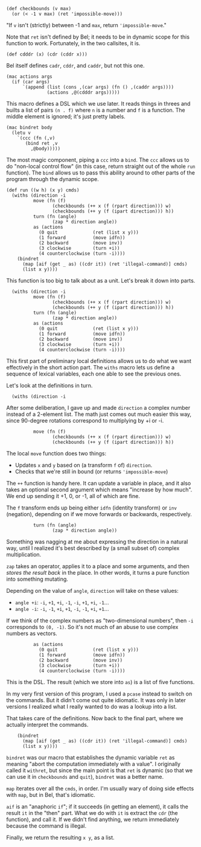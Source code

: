 ```
(def checkbounds (v max)
  (or (< -1 v max) (ret 'impossible-move)))
```

"If `v` isn't (strictly) between -1 and `max`, return `'impossible-move`."

Note that `ret` isn't defined by Bel; it needs to be in dynamic scope for this
function to work. Fortunately, in the two callsites, it is.

```
(def cdddr (x) (cdr (cddr x)))
```

Bel itself defines `cadr`, `cddr`, and `caddr`, but not this one.

```
(mac actions args
  (if (car args)
      `(append (list (cons ,(car args) (fn () ,(caddr args))))
               (actions ,@(cdddr args)))))
```

This macro defines a DSL which we use later. It reads things in threes and
builts a list of pairs `(n . f)` where `n` is a number and `f` is a function.
The middle element is ignored; it's just pretty labels.

```
(mac bindret body
  (letu v
    `(ccc (fn (,v)
       (bind ret ,v
         ,@body)))))
```

The most magic component, piping a `ccc` into a `bind`. The `ccc` allows us to
do "non-local control flow" (in this case, return straight out of the whole
`run` function). The `bind` allows us to pass this ability around to other
parts of the program through the dynamic scope.

```
(def run ((w h) (x y) cmds)
  (withs (direction -i
          move (fn (f)
                 (checkbounds (++ x (f (rpart direction))) w)
                 (checkbounds (++ y (f (ipart direction))) h))
          turn (fn (angle)
                 (zap * direction angle))
          as (actions
            (0 quit             (ret (list x y)))
            (1 forward          (move idfn))
            (2 backward         (move inv))
            (3 clockwise        (turn +i))
            (4 counterclockwise (turn -i))))
    (bindret
      (map [aif (get _ as) ((cdr it)) (ret 'illegal-command)] cmds)
      (list x y))))
```

This function is too big to talk about as a unit. Let's break it down into parts.

```
  (withs (direction -i
          move (fn (f)
                 (checkbounds (++ x (f (rpart direction))) w)
                 (checkbounds (++ y (f (ipart direction))) h))
          turn (fn (angle)
                 (zap * direction angle))
          as (actions
            (0 quit             (ret (list x y)))
            (1 forward          (move idfn))
            (2 backward         (move inv))
            (3 clockwise        (turn +i))
            (4 counterclockwise (turn -i))))
```

This first part of preliminary local definitions allows us to do what we want
effectively in the short action part. The `withs` macro lets us define a
sequence of lexical variables, each one able to see the previous ones.

Let's look at the definitions in turn.

```
  (withs (direction -i
```

After some deliberation, I gave up and made `direction` a complex number
instead of a 2-element list. The math just comes out much easier this way,
since 90-degree rotations correspond to multiplying by +i or -i.

```
          move (fn (f)
                 (checkbounds (++ x (f (rpart direction))) w)
                 (checkbounds (++ y (f (ipart direction))) h))
```

The local `move` function does two things:

* Updates `x` and `y` based on (a transform `f` of) `direction`.
* Checks that we're still in bound (or returns `'impossible-move`)

The `++` function is handy here. It can update a variable in place, and it also
takes an optional second argument which means "increase by how much". We end up
sending it +1, 0, or -1, all of which are fine.

The `f` transform ends up being either `idfn` (identity transform) or `inv`
(negation), depending on if we move forwards or backwards, respectively.

```
          turn (fn (angle)
                 (zap * direction angle))
```

Something was nagging at me about expressing the direction in a natural way,
until I realized it's best described by (a small subset of) complex
multiplication.

`zap` takes an operator, applies it to a place and some arguments, and then
_stores the result back_ in the place. In other words, it turns a pure function
into something mutating.

Depending on the value of `angle`, `direction` will take on these values:

* `angle +i`: `-i`, `+1`, `+i`, `-1`, `-i`, `+1`, `+i`, `-1`...
* `angle -i`: `-i`, `-1`, `+i`, `+1`, `-i`, `-1`, `+i`, `+1`...

If we think of the complex numbers as "two-dimensional numbers", then `-i`
corresponds to `(0, -1)`. So it's not much of an abuse to use complex numbers
as vectors.

```
          as (actions
            (0 quit             (ret (list x y)))
            (1 forward          (move idfn))
            (2 backward         (move inv))
            (3 clockwise        (turn +i))
            (4 counterclockwise (turn -i))))
```

This is the DSL. The result (which we store into `as`) is a list of five
functions.

In my very first version of this program, I used a `pcase` instead to switch on
the commands. But it didn't come out quite idiomatic. It was only in later
versions I realized what I really wanted to do was a lookup into a list.

That takes care of the definitions. Now back to the final part, where we
actually interpret the commands.

```
    (bindret
      (map [aif (get _ as) ((cdr it)) (ret 'illegal-command)] cmds)
      (list x y))))
```

`bindret` was our macro that establishes the dynamic variable `ret` as meaning
"abort the computation immediately with a value". I originally called it
`withret`, but since the main point is that `ret` is dynamic (so that we can
use it in `checkbounds` and `quit`), `bindret` was a better name.

`map` iterates over all the `cmds`, in order. I'm usually wary of doing side
effects with `map`, but in Bel, that's idiomatic.

`aif` is an "anaphoric `if`"; if it succeeds (in getting an element), it calls
the result `it` in the "then" part. What we do with `it` is extract the `cdr`
(the function), and call it. If we didn't find anything, we return immediately
because the command is illegal.

Finally, we return the resulting `x y`, as a list.
